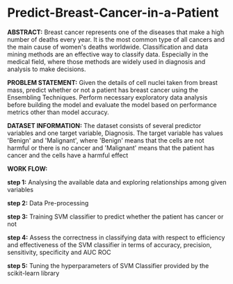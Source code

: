 # Predict-Breast-Cancer-in-a-Patient

**ABSTRACT:**
Breast cancer represents one of the diseases that make a high number of deaths every
year. It is the most common type of all cancers and the main cause of women's deaths
worldwide. Classification and data mining methods are an effective way to classify data.
Especially in the medical field, where those methods are widely used in diagnosis and
analysis to make decisions.

**PROBLEM STATEMENT:**
Given the details of cell nuclei taken from breast mass, predict whether or not a patient
has breast cancer using the Ensembling Techniques. Perform necessary exploratory
data analysis before building the model and evaluate the model based on performance
metrics other than model accuracy.

**DATASET INFORMATION:**
The dataset consists of several predictor variables and one target variable, Diagnosis.
The target variable has values 'Benign' and 'Malignant', where 'Benign' means that the
cells are not harmful or there is no cancer and 'Malignant' means that the patient has
cancer and the cells have a harmful effect

**WORK FLOW:**

**step 1:** Analysing the available data and exploring relationships among given variables

**step 2:** Data Pre-processing 

**step 3:** Training SVM classifier to predict whether the patient has cancer or not 

**step 4:** Assess the correctness in classifying data with respect to efficiency and effectiveness of
        the SVM classifier in terms of accuracy, precision, sensitivity, specificity and AUC ROC
        
**step 5:** Tuning the hyperparameters of SVM Classifier provided by the scikit-learn library

